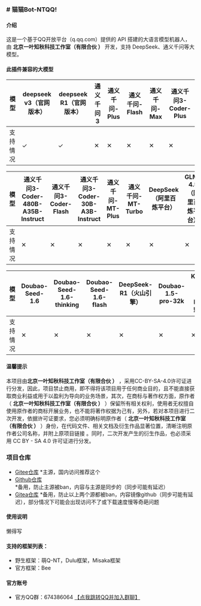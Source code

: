 ### # 猫猫Bot-NTQQ!


#### 介绍
这是一个基于QQ开放平台（q.qq.com）提供的 API 搭建的大语言模型机器人，由  **北京一叶知秋科技工作室（有限合伙 ）** 开发，支持 DeepSeek、通义千问等大模型。

#### 此插件兼容的大模型
| 模型   | deepseek v3（官网版本） | deepseek R1（官网版本） | 通义千问3 | 通义千问-Plus | 通义千问-Flash | 通义千问-Max | 通义千问3-Coder-Plus |
|------|-------------------|-------------------|-------|-----------|------------|----------|------------------|
| 支持情况 | ✓                | ✓                | ✕     | ✕         | ✕          | ✕        | ✕                |

| 模型   | 通义千问3-Coder-480B-A35B-Instruct | 通义千问3-Coder-Flash | 通义千问3-Coder-30B-A3B-Instruct | 通义千问-MT-Plus | 通义千问-MT-Turbo | DeepSeek（阿里百炼平台） | GLM-4.5（阿里百炼平台） |
|------|--------------------------------|-------------------|------------------------------|--------------|---------------|------------------|-----------------|
| 支持情况 | ✕                              | ✕                 | ✕                            | ✕            | ✕             | ✕                | ✕               |

| 模型   | Doubao-Seed-1.6 | Doubao-Seed-1.6-thinking | Doubao-Seed-1.6-flash | DeepSeek-R1（火山引擎） | Doubao-1.5-pro-32k | Kimi-K2（火山引擎） | DeepSeek-V3（火山引擎） |
|------|-----------------|--------------------------|-----------------------|-------------------|--------------------|---------------|-------------------|
| 支持情况 | ✕                | ✕                       | ✕                    | ✕             | ✕             | ✕           | ✕              | ✕ 

#### 温馨提示
本项目由**北京一叶知秋科技工作室（有限合伙 ）** ，采用CC-BY-SA-4.0许可证进行分发，因此，项目禁止商用，即不得将该项目用于任何商业目的，且不能直接获取商业利益或用于以盈利为导向的业务场景，其次，在商标与著作权方面，原作者（ **北京一叶知秋科技工作室（有限合伙 ）** ）保留所有相关权利，使用者无权擅自使用原作者的商标开展业务，也不能将著作权据为己有，另外，若对本项目进行二次开发，依据许可证要求，您必须明确标明原作者（ **北京一叶知秋科技工作室（有限合伙 ）** ）身份，在代码文件、相关文档及衍生作品显著位置，清晰注明原作者公司名称，并附上原项目链接 。同时，二次开发产生的衍生作品，也必须采用 CC BY - SA 4.0 许可证进行分发。

###  项目仓库
- [Gitee仓库](https://gitee.com/Autole/cat-bot-ntqq)  *主源，国内访问推荐这个
- [Github仓库](https://github.com/3639254335/catcat)  *备用，防止主源被ban，内容与主源是同步的（同步可能有延迟）
- [Gitea仓库](tttps://) *备用，防止以上两个源都被ban，内容镜像github（同步可能有延迟），部分情况下可能会出现访问不了或下载速度慢等奇葩问题

#### 使用说明

懒得写

#### 支持的框架列表：
- 野生框架：萌Q-NT，Dulu框架，Misaka框架
- 官方框架：Bee

#### 官方账号

- 官方QQ群：674386064 [【点我跳转QQ并加入群聊】](https://qm.qq.com/q/6xBivgvH32)